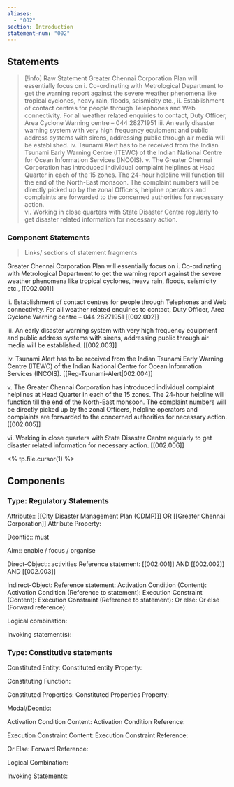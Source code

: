 ```yaml
---
aliases:
  - "002"
section: Introduction
statement-num: "002"
---
```

## Statements 
> [!info] Raw Statement
> Greater Chennai Corporation Plan will essentially focus on 
> i. Co-ordinating with Metrological Department to get the warning report against the severe weather phenomena like tropical cyclones, heavy rain, floods, seismicity etc., 
> ii. Establishment of contact centres for people through Telephones and Web connectivity. For all weather related enquiries to contact, Duty Officer, Area Cyclone Warning centre – 044 28271951 
> iii. An early disaster warning system with very high frequency equipment and public address systems with sirens, addressing public through air media will be established. 
> iv. Tsunami Alert has to be received from the Indian Tsunami Early Warning Centre (ITEWC) of the Indian National Centre for Ocean Information Services (INCOIS).
> v. The Greater Chennai Corporation has introduced individual complaint helplines at Head Quarter in each of the 15 zones. The 24-hour helpline will function till the end of the North-East monsoon. The complaint numbers will be directly picked up by the zonal Officers, helpline operators and complaints are forwarded to the concerned authorities for necessary action.  
> vi. Working in close quarters with State Disaster Centre regularly to get disaster related information for necessary action. 
> 
### Component Statements
> Links/ sections of statement fragments 

Greater Chennai Corporation Plan will essentially focus on 
i. Co-ordinating with Metrological Department to get the warning report against the severe weather phenomena like tropical cyclones, heavy rain, floods, seismicity etc.,  [[002.001]]

ii. Establishment of contact centres for people through Telephones and Web connectivity. For all weather related enquiries to contact, Duty Officer, Area Cyclone Warning centre – 044 28271951 [[002.002]]

iii. An early disaster warning system with very high frequency equipment and public address systems with sirens, addressing public through air media will be established. [[002.003]]

iv. Tsunami Alert has to be received from the Indian Tsunami Early Warning Centre (ITEWC) of the Indian National Centre for Ocean Information Services (INCOIS). [[Reg-Tsunami-Alert|002.004]]

v. The Greater Chennai Corporation has introduced individual complaint helplines at Head Quarter in each of the 15 zones. The 24-hour helpline will function till the end of the North-East monsoon. The complaint numbers will be directly picked up by the zonal Officers, helpline operators and complaints are forwarded to the concerned authorities for necessary action. [[002.005]]

vi. Working in close quarters with State Disaster Centre regularly to get disaster related information for necessary action. [[002.006]]

<% tp.file.cursor(1) %>

## Components

### Type: Regulatory Statements
Attribute:: [[City Disaster Management Plan (CDMP)]] OR [[Greater Chennai Corporation]]
	Attribute Property:

Deontic:: must

Aim:: enable / focus / organise

Direct-Object:: activities 
	Reference statement: [[002.001]] AND [[002.002]] AND [[002.003]]

Indirect-Object:
	Reference statement:
Activation Condition (Content):
	Activation Condition (Reference to statement):
Execution Constraint (Content):
	Execution Constraint (Reference to statement): 
Or else:
	Or else (Forward reference):


Logical combination:


Invoking statement(s):


### Type: Constitutive statements

Constituted Entity:
	Constituted entity Property:

Constituting Function:

Constituted Properties:
	Constituted Properties Property:

Modal/Deontic:

Activation Condition Content:
	Activation Condition Reference:

Execution Constraint Content:
	Execution Constraint Reference:

Or Else:
	Forward Reference:

Logical Combination:

Invoking Statements:

